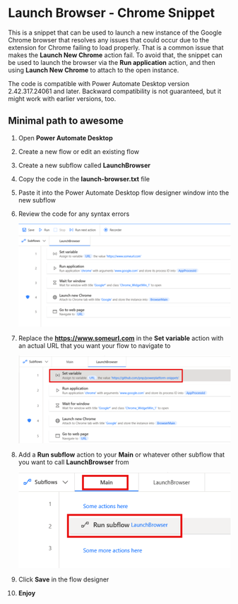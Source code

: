 # Launch Browser - Chrome Snippet

This is a snippet that can be used to launch a new instance of the Google Chrome browser that resolves any issues that could occur due to the extension for Chrome failing to load properly.
That is a common issue that makes the **Launch New Chrome** action fail. To avoid that, the snippet can be used to launch the browser via the **Run application** action, and then using **Launch New Chrome** to attach to the open instance.

The code is compatible with Power Automate Desktop version 2.42.317.24061 and later. Backward compatibility is not guaranteed, but it might work with earlier versions, too.

## Minimal path to awesome

1. Open **Power Automate Desktop**
2. Create a new flow or edit an existing flow
3. Create a new subflow called **LaunchBrowser**
4. Copy the code in the **launch-browser.txt** file
5. Paste it into the Power Automate Desktop flow designer window into the new subflow
6. Review the code for any syntax errors

    ![View of the code in a LaunchBrowser subflow in PAD](./assets/launch-browser-subflow-example.png)

7. Replace the **https://www.someurl.com** in the **Set variable** action with an actual URL that you want your flow to navigate to

    ![View of the code in a LaunchBrowser subflow in PAD after replacing the URL](./assets/launch-browser-subflow-with-url-example.png)

8. Add a **Run subflow** action to your **Main** or whatever other subflow that you want to call **LaunchBrowser** from

    ![View of the Run subflow action in Main](./assets/main-with-launch-browser-call-example.png)

9. Click **Save** in the flow designer
10. **Enjoy**

